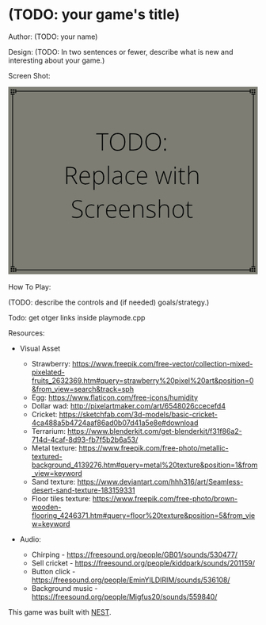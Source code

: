 # (TODO: your game's title)

Author: (TODO: your name)

Design: (TODO: In two sentences or fewer, describe what is new and interesting about your game.)

Screen Shot:

![Screen Shot](screenshot.png)

How To Play:

(TODO: describe the controls and (if needed) goals/strategy.)

Todo: get otger links inside playmode.cpp

Resources:
- Visual Asset
    - Strawberry: https://www.freepik.com/free-vector/collection-mixed-pixelated-fruits_2632369.htm#query=strawberry%20pixel%20art&position=0&from_view=search&track=sph
    - Egg: https://www.flaticon.com/free-icons/humidity
    - Dollar wad: http://pixelartmaker.com/art/6548026ccecefd4
    - Cricket: https://sketchfab.com/3d-models/basic-cricket-4ca488a5b4724aaf86ad0b07d41a5e8e#download
    - Terrarium: https://www.blenderkit.com/get-blenderkit/f31f86a2-714d-4caf-8d93-fb7f5b2b6a53/
    - Metal texture: https://www.freepik.com/free-photo/metallic-textured-background_4139276.htm#query=metal%20texture&position=1&from_view=keyword
    - Sand texture: https://www.deviantart.com/hhh316/art/Seamless-desert-sand-texture-183159331
    - Floor tiles texture: https://www.freepik.com/free-photo/brown-wooden-flooring_4246371.htm#query=floor%20texture&position=5&from_view=keyword


- Audio:
    - Chirping - https://freesound.org/people/GB01/sounds/530477/
    - Sell cricket - https://freesound.org/people/kiddpark/sounds/201159/
    - Button click - https://freesound.org/people/EminYILDIRIM/sounds/536108/
    - Background music - https://freesound.org/people/Migfus20/sounds/559840/

This game was built with [NEST](NEST.md).
